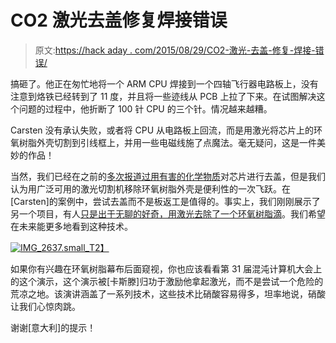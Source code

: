 # CO2 激光去盖修复焊接错误

> 原文:[https://hack aday . com/2015/08/29/CO2-激光-去盖-修复-焊接-错误/](https://hackaday.com/2015/08/29/co2-laser-decapping-to-fix-soldering-mistake/)

搞砸了。他正在匆忙地将一个 ARM CPU 焊接到一个四轴飞行器电路板上，没有注意到烙铁已经转到了 11 度，并且将一些迹线从 PCB 上拉了下来。在试图解决这个问题的过程中，他折断了 100 针 CPU 的三个针。情况越来越糟。

Carsten 没有承认失败，或者将 CPU 从电路板上回流，而是用激光将芯片上的环氧树脂外壳切割到引线框上，并用一些电磁线施了点魔法。毫无疑问，这是一件美妙的作品！

当然，我们已经在之前的[多次报道过](http://hackaday.com/tag/decap/)[用有害的化学物质](http://hackaday.com/2015/07/09/decapping-the-cc2630-and-cc2650/)对芯片进行去盖，但是我们认为用广泛可用的激光切割机移除环氧树脂外壳是便利性的一次飞跃。在[Carsten]的案例中，尝试去盖而不是板返工是值得的。事实上，我们刚刚展示了另一个项目，有人[只是出于无聊的好奇，用激光去除了一个环氧树脂滴](http://hackaday.com/2015/08/24/using-a-laser-cutter-to-decap-ics/)。我们希望在未来能更多地看到这种技术。

[![IMG_2637.small_](../Images/772974ad3b2a213bd20a61a89292a21e.png)T2】](https://hackaday.com/wp-content/uploads/2015/08/img_2637-small_.jpg)

如果你有兴趣在环氧树脂幕布后面窥视，你也应该看看第 31 届混沌计算机大会上的这个演示，这个演示被[卡斯滕]归功于激励他拿起激光，而不是尝试一个危险的荒凉之地。该演讲涵盖了一系列技术，这些技术比硝酸容易得多，坦率地说，硝酸让我们心惊肉跳。

谢谢[意大利]的提示！